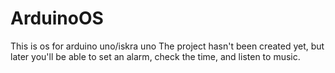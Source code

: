 # ArduinoOS
This is os for arduino uno/iskra uno The project hasn't been created yet, but later you'll be able to set an alarm, check the time, and listen to music.
